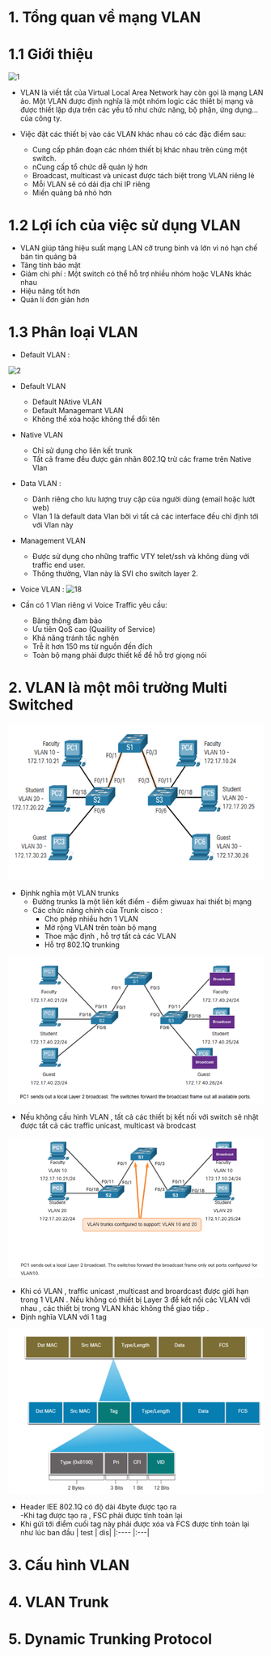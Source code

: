 # 1. Tổng quan về mạng VLAN
# 1.1 Giới thiệu 

![1](https://user-images.githubusercontent.com/87790053/159643559-3f8cacfa-44b5-47bc-9881-f0dec24ba322.png)

 - VLAN là viết tắt của Virtual Local Area Network hay còn gọi là mạng LAN ảo. Một VLAN được định nghĩa là một nhóm logic các thiết bị mạng và được thiết lập dựa trên các yếu tố như chức năng, bộ phận, ứng dụng… của công ty.
 - Việc đặt các thiết bị vào các VLAN khác nhau có các đặc điểm sau:

   + Cung cấp phân đoạn các nhóm thiết bị khác nhau trên cùng một switch.
   + nCung cấp tổ chức dễ quản lý hơn
   + Broadcast, multicast và unicast được tách biệt trong VLAN riêng lẻ
   + Mỗi VLAN sẽ có dải địa chỉ IP riêng
   + Miền quảng bá nhỏ hơn

# 1.2 Lợi ích của việc sử dụng VLAN
+ VLAN giúp tăng hiệu suất mạng LAN cỡ trung bình và lớn vì nó hạn chế bản tin quảng bá 
+ Tăng tính bảo mật 
+ Giảm chi phí : Một switch  có thể hỗ trợ nhiều nhóm hoặc VLANs khác nhau 
+ Hiệu năng tốt hơn 
+ Quán lí đơn giản hơn 

# 1.3 Phân loại VLAN

- Default VLAN : 

![2](https://user-images.githubusercontent.com/87790053/159647810-4bbab836-98fb-4deb-94fe-987166ca7b08.png)
- Default VLAN 
  - Default NAtive VLAN 
  - Default  Managemant VLAN 
  - Không thể xóa hoặc không thể đổi tên 

- Native VLAN 
  - Chỉ sử dụng cho liên kết trunk
  - Tất cả frame đều được gán nhãn 802.1Q trừ các frame trên Native Vlan
- Data VLAN :
  - Dành riêng cho lưu lượng truy cập của người dùng (email hoặc lướt web)
  - Vlan 1 là default data Vlan bởi vì tất cả các interface đều chỉ định tới với Vlan này
- Management VLAN
  - Được sử dụng cho những traffic VTY telet/ssh và không dùng với traffic end user.
  - Thông thường, Vlan này là SVI cho switch layer 2.

- Voice VLAN : 
![18](https://user-images.githubusercontent.com/87790053/159649891-2f4ed910-64e7-4566-9880-6bb538e0e694.png)

- Cần có 1 Vlan riêng vì Voice Traffic yêu cầu:
  - Băng thông đàm bảo
  - Ưu tiên QoS cao (Quaility of Service)
  - Khả năng tránh tắc nghẽn
  - Trễ ít hơn 150 ms từ nguồn đến đích
  - Toàn bộ mạng phải được thiết kế để hỗ trợ giọng nói

# 2. VLAN là một môi trường Multi Switched 

<img src="/VLAN/image_vlan/4.png">

- Địnhk nghĩa một VLAN trunks
  - Đường trunks là một liên kết  điểm - điểm giwuax hai thiết bị  mạng 
  - Các chức năng chính của Trunk cisco :
    - Cho phép nhiều hơn 1 VLAN 
    - Mở rộng VLAN trên toàn bộ mạng 
    - Thoe mặc định , hỗ trợ tất cả các VLAN 
    - Hỗ trợ 802.1Q trunking 

<img src="/VLAN/image_vlan/5.png">

  - Nếu không cấu hình VLAN , tất cả các thiết bị kết nối với switch sẽ nhật được tất cả các traffic unicast, multicast và brodcast

<img src="/VLAN/image_vlan/6.png">

  - Khi có VLAN , traffic unicast ,multicast and broardcast được giới hạn trong 1 VLAN . Nếu không có thiết bị Layer 3 để kết nối các VLAN với nhau , các thiết bị trong VLAN khác không thể giao tiếp .
- Định nghĩa VLAN với 1 tag 

<img src="/VLAN/image_vlan/7.png">

  - Header IEE 802.1Q có độ dài 4byte được tạo ra  
  -Khi tag được tạo ra , FSC phải được tính toàn lại 
  - Khi gửi tới điểm cuối tag này phải được xóa và FCS được tính toàn lại như lúc ban đầu 
| test | dis|
|:---- |:---|



# 3. Cấu hình VLAN
# 4. VLAN Trunk
# 5. Dynamic Trunking Protocol